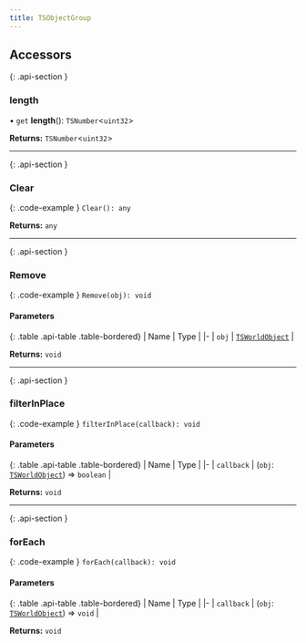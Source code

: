 ```yaml
---
title: TSObjectGroup
---
```



## Accessors

{: .api-section }
### length

• `get` **length**(): `TSNumber`<`uint32`\>

**Returns:** 
`TSNumber`<`uint32`\>

___

{: .api-section }
### Clear

{: .code-example }
`Clear(): any`

**Returns:** 
`any`

___

{: .api-section }
### Remove

{: .code-example }
`Remove(obj): void`

#### Parameters

{: .table .api-table .table-bordered}
| Name | Type |
|-
| `obj` | [`TSWorldObject`](TSWorldObject) |

**Returns:** 
`void`

___

{: .api-section }
### filterInPlace

{: .code-example }
`filterInPlace(callback): void`

#### Parameters

{: .table .api-table .table-bordered}
| Name | Type |
|-
| `callback` | (`obj`: [`TSWorldObject`](TSWorldObject)) => `boolean` |

**Returns:** 
`void`

___

{: .api-section }
### forEach

{: .code-example }
`forEach(callback): void`

#### Parameters

{: .table .api-table .table-bordered}
| Name | Type |
|-
| `callback` | (`obj`: [`TSWorldObject`](TSWorldObject)) => `void` |

**Returns:** 
`void`

